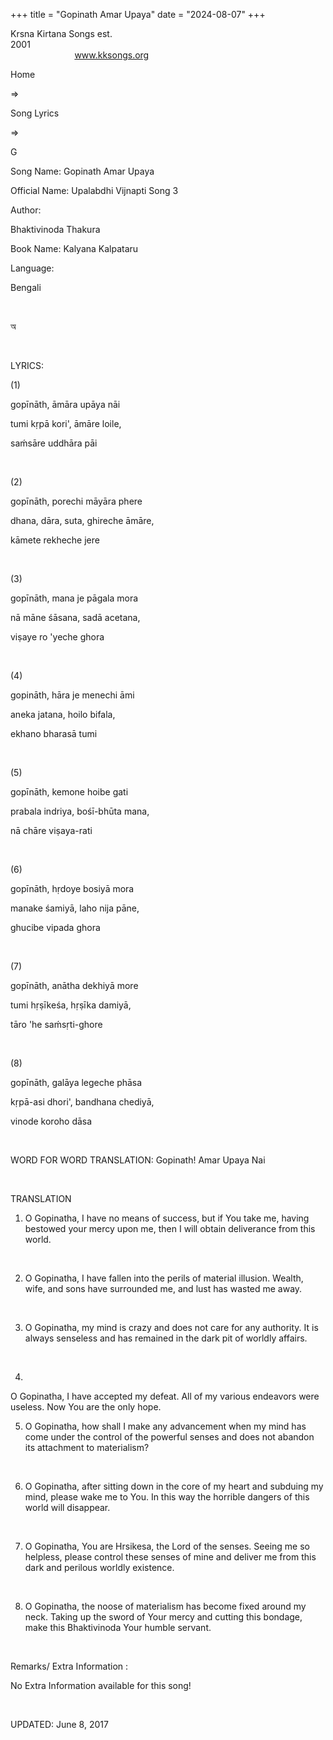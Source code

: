 +++ 
title = "Gopinath Amar Upaya"
date = "2024-08-07"
+++

Krsna Kirtana Songs est.
2001                                                                                                                                    
            
www.kksongs.org








Home
 
⇒
 
Song Lyrics
 
⇒
 
G


Song
Name: Gopinath Amar Upaya


Official
Name: Upalabdhi Vijnapti Song 3


Author:

Bhaktivinoda
Thakura


Book
Name: 
Kalyana
Kalpataru


Language:

Bengali


 








অ


















 


LYRICS:


(1)


gopīnāth,
āmāra upāya nāi

tumi kṛpā kori', āmāre loile,

saḿsāre uddhāra pāi


 


(2)


gopīnāth,
porechi māyāra phere

dhana, dāra, suta, ghireche āmāre,

kāmete rekheche jere


 


(3)


gopīnāth,
mana je pāgala mora

nā māne śāsana, sadā acetana,

viṣaye ro 'yeche ghora


 


(4)


gopināth,
hāra je menechi āmi

aneka jatana, hoilo bifala,

ekhano bharasā tumi


 


(5)


gopīnāth,
kemone hoibe gati

prabala indriya, bośī-bhūta mana,

nā chāre viṣaya-rati


 


(6)


gopīnāth,
hṛdoye bosiyā mora

manake śamiyā, laho nija pāne,

ghucibe vipada ghora


 


(7)


gopīnāth,
anātha dekhiyā more

tumi hṛṣīkeśa, hṛṣīka damiyā,

tāro 'he saḿsṛti-ghore


 


(8)


gopīnāth,
galāya legeche phāsa

kṛpā-asi dhori', bandhana chediyā,

vinode koroho dāsa


 


WORD
FOR WORD TRANSLATION: 
Gopinath!
Amar Upaya Nai


 


TRANSLATION



1) O
Gopinatha, I have no means of success, but if You take me, having bestowed your
mercy upon me, then I will obtain deliverance from this world. 


 


2) O
Gopinatha, I have fallen into the perils of material illusion. Wealth, wife,
and sons have surrounded me, and lust has wasted me away. 


 


3) O
Gopinatha, my mind is crazy and does not care for any authority. It is always
senseless and has remained in the dark pit of worldly affairs. 


 


4)
O Gopinatha, I have accepted my defeat. All of my various endeavors were
useless. Now You are the only hope. 


5) O
Gopinatha, how shall I make any advancement when my mind has come under the
control of the powerful senses and does not abandon its attachment to
materialism? 


 


6) O Gopinatha,
after sitting down in the core of my heart and subduing my mind, please wake me
to You. In this way the horrible dangers of this world will disappear. 


 


7) O
Gopinatha, You are Hrsikesa, the Lord of the senses. Seeing me so helpless,
please control these senses of mine and deliver me from this dark and perilous
worldly existence. 


 


8) O
Gopinatha, the noose of materialism has become fixed around my neck. Taking up
the sword of Your mercy and cutting this bondage, make this Bhaktivinoda Your
humble servant.


 


Remarks/ Extra Information
: 


No
Extra Information available for this song!


 


UPDATED:
 June 8, 2017